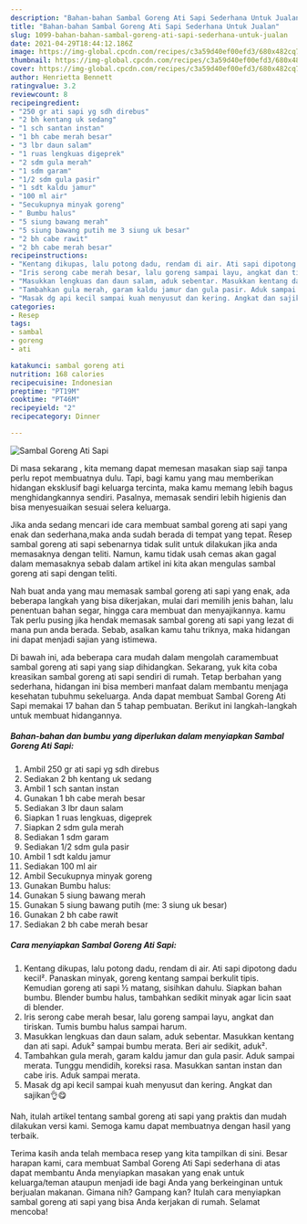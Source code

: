```yaml
---
description: "Bahan-bahan Sambal Goreng Ati Sapi Sederhana Untuk Jualan"
title: "Bahan-bahan Sambal Goreng Ati Sapi Sederhana Untuk Jualan"
slug: 1099-bahan-bahan-sambal-goreng-ati-sapi-sederhana-untuk-jualan
date: 2021-04-29T18:44:12.186Z
image: https://img-global.cpcdn.com/recipes/c3a59d40ef00efd3/680x482cq70/sambal-goreng-ati-sapi-foto-resep-utama.jpg
thumbnail: https://img-global.cpcdn.com/recipes/c3a59d40ef00efd3/680x482cq70/sambal-goreng-ati-sapi-foto-resep-utama.jpg
cover: https://img-global.cpcdn.com/recipes/c3a59d40ef00efd3/680x482cq70/sambal-goreng-ati-sapi-foto-resep-utama.jpg
author: Henrietta Bennett
ratingvalue: 3.2
reviewcount: 8
recipeingredient:
- "250 gr ati sapi yg sdh direbus"
- "2 bh kentang uk sedang"
- "1 sch santan instan"
- "1 bh cabe merah besar"
- "3 lbr daun salam"
- "1 ruas lengkuas digeprek"
- "2 sdm gula merah"
- "1 sdm garam"
- "1/2 sdm gula pasir"
- "1 sdt kaldu jamur"
- "100 ml air"
- "Secukupnya minyak goreng"
- " Bumbu halus"
- "5 siung bawang merah"
- "5 siung bawang putih me 3 siung uk besar"
- "2 bh cabe rawit"
- "2 bh cabe merah besar"
recipeinstructions:
- "Kentang dikupas, lalu potong dadu, rendam di air. Ati sapi dipotong dadu kecil². Panaskan minyak, goreng kentang sampai berkulit tipis. Kemudian goreng ati sapi ½ matang, sisihkan dahulu. Siapkan bahan bumbu. Blender bumbu halus, tambahkan sedikit minyak agar licin saat di blender."
- "Iris serong cabe merah besar, lalu goreng sampai layu, angkat dan tiriskan. Tumis bumbu halus sampai harum."
- "Masukkan lengkuas dan daun salam, aduk sebentar. Masukkan kentang dan ati sapi. Aduk² sampai bumbu merata. Beri air sedikit, aduk²."
- "Tambahkan gula merah, garam kaldu jamur dan gula pasir. Aduk sampai merata. Tunggu mendidih, koreksi rasa. Masukkan santan instan dan cabe iris. Aduk sampai merata."
- "Masak dg api kecil sampai kuah menyusut dan kering. Angkat dan sajikan👌😋"
categories:
- Resep
tags:
- sambal
- goreng
- ati

katakunci: sambal goreng ati 
nutrition: 168 calories
recipecuisine: Indonesian
preptime: "PT19M"
cooktime: "PT46M"
recipeyield: "2"
recipecategory: Dinner

---
```



![Sambal Goreng Ati Sapi](https://img-global.cpcdn.com/recipes/c3a59d40ef00efd3/680x482cq70/sambal-goreng-ati-sapi-foto-resep-utama.jpg)

Di masa  sekarang , kita memang dapat memesan masakan siap saji tanpa perlu repot membuatnya dulu. Tapi, bagi kamu yang mau memberikan hidangan eksklusif bagi keluarga tercinta, maka kamu memang lebih bagus menghidangkannya sendiri. Pasalnya, memasak sendiri lebih higienis dan bisa menyesuaikan sesuai selera keluarga.

Jika anda sedang mencari ide cara membuat sambal goreng ati sapi yang enak dan sederhana,maka anda sudah berada di tempat yang tepat. Resep sambal goreng ati sapi  sebenarnya tidak sulit untuk dilakukan jika anda memasaknya dengan teliti. Namun, kamu tidak usah cemas akan gagal dalam memasaknya 
sebab dalam artikel ini kita akan mengulas sambal goreng ati sapi dengan teliti.  



Nah buat anda yang mau memasak sambal goreng ati sapi yang enak, ada beberapa langkah yang bisa dikerjakan, mulai dari memilih jenis bahan, lalu penentuan bahan segar, hingga cara membuat dan menyajikannya. kamu Tak perlu pusing jika hendak memasak sambal goreng ati sapi yang lezat di mana pun anda berada. Sebab, asalkan kamu  tahu triknya, maka hidangan ini dapat menjadi sajian yang istimewa.

Di bawah ini, ada beberapa cara mudah dalam mengolah caramembuat sambal goreng ati sapi yang siap dihidangkan. Sekarang, yuk kita coba kreasikan sambal goreng ati sapi sendiri di rumah. Tetap berbahan yang sederhana, hidangan ini bisa memberi manfaat dalam membantu menjaga kesehatan tubuhmu sekeluarga. Anda dapat membuat Sambal Goreng Ati Sapi memakai 17 bahan dan 5 tahap pembuatan. Berikut ini langkah-langkah untuk membuat hidangannya.

<!--inarticleads1-->

##### Bahan-bahan dan bumbu yang diperlukan dalam menyiapkan Sambal Goreng Ati Sapi:

1. Ambil 250 gr ati sapi yg sdh direbus
1. Sediakan 2 bh kentang uk sedang
1. Ambil 1 sch santan instan
1. Gunakan 1 bh cabe merah besar
1. Sediakan 3 lbr daun salam
1. Siapkan 1 ruas lengkuas, digeprek
1. Siapkan 2 sdm gula merah
1. Sediakan 1 sdm garam
1. Sediakan 1/2 sdm gula pasir
1. Ambil 1 sdt kaldu jamur
1. Sediakan 100 ml air
1. Ambil Secukupnya minyak goreng
1. Gunakan  Bumbu halus:
1. Gunakan 5 siung bawang merah
1. Gunakan 5 siung bawang putih (me: 3 siung uk besar)
1. Gunakan 2 bh cabe rawit
1. Sediakan 2 bh cabe merah besar




<!--inarticleads2-->

##### Cara menyiapkan Sambal Goreng Ati Sapi:

1. Kentang dikupas, lalu potong dadu, rendam di air. Ati sapi dipotong dadu kecil². Panaskan minyak, goreng kentang sampai berkulit tipis. Kemudian goreng ati sapi ½ matang, sisihkan dahulu. Siapkan bahan bumbu. Blender bumbu halus, tambahkan sedikit minyak agar licin saat di blender.
1. Iris serong cabe merah besar, lalu goreng sampai layu, angkat dan tiriskan. Tumis bumbu halus sampai harum.
1. Masukkan lengkuas dan daun salam, aduk sebentar. Masukkan kentang dan ati sapi. Aduk² sampai bumbu merata. Beri air sedikit, aduk².
1. Tambahkan gula merah, garam kaldu jamur dan gula pasir. Aduk sampai merata. Tunggu mendidih, koreksi rasa. Masukkan santan instan dan cabe iris. Aduk sampai merata.
1. Masak dg api kecil sampai kuah menyusut dan kering. Angkat dan sajikan👌😋




Nah, itulah artikel tentang  sambal goreng ati sapi  yang praktis dan mudah dilakukan versi kami. Semoga kamu dapat membuatnya dengan hasil yang terbaik. 

Terima kasih anda telah membaca resep yang kita tampilkan di sini. Besar harapan kami, cara membuat  Sambal Goreng Ati Sapi sederhana di atas dapat membantu Anda menyiapkan masakan yang enak untuk keluarga/teman ataupun menjadi ide bagi Anda yang berkeinginan untuk berjualan makanan. Gimana nih? Gampang kan? Itulah cara menyiapkan sambal goreng ati sapi yang bisa Anda kerjakan di rumah. Selamat mencoba!

